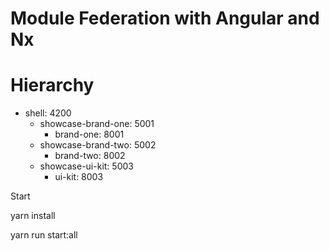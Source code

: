 # Module Federation with Angular and Nx

# Hierarchy

- shell: 4200
  - showcase-brand-one: 5001
    - brand-one: 8001
  - showcase-brand-two: 5002
    - brand-two: 8002
  - showcase-ui-kit: 5003
    - ui-kit: 8003

Start

yarn install

yarn run start:all
